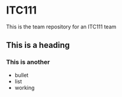 # ITC111
This is the team repository for an ITC111 team
## This is a heading

### This is another

- bullet
- list
- working

